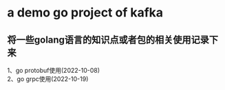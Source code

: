 # a demo go project of kafka
## 将一些golang语言的知识点或者包的相关使用记录下来
1、go protobuf使用(2022-10-08) <br />
2、go grpc使用(2022-10-19) <br />
